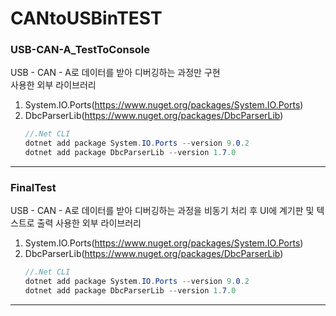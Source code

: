 # CANtoUSBinTEST

### USB-CAN-A_TestToConsole
USB - CAN - A로 데이터를 받아 디버깅하는 과정만 구현  
사용한 외부 라이브러리  
1. System.IO.Ports(https://www.nuget.org/packages/System.IO.Ports)  
2. DbcParserLib(https://www.nuget.org/packages/DbcParserLib)
    ```csharp
    //.Net CLI
    dotnet add package System.IO.Ports --version 9.0.2
    dotnet add package DbcParserLib --version 1.7.0
    ```
---  
### FinalTest
USB - CAN - A로 데이터를 받아 디버깅하는 과정을 비동기 처리 후 UI에 계기판 및 텍스트로 출력
사용한 외부 라이브러리  
1. System.IO.Ports(https://www.nuget.org/packages/System.IO.Ports)  
2. DbcParserLib(https://www.nuget.org/packages/DbcParserLib)
    ```csharp
    //.Net CLI
    dotnet add package System.IO.Ports --version 9.0.2
    dotnet add package DbcParserLib --version 1.7.0
    ```
---  
